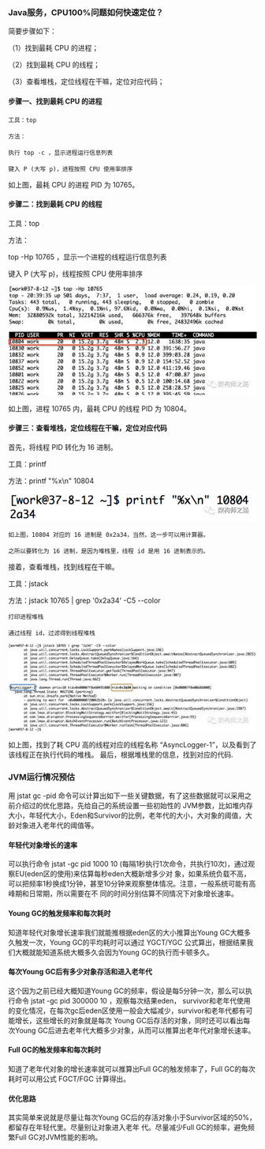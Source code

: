 ### Java服务，CPU100%问题如何快速定位？
  
  简要步骤如下：
  
  （1）找到最耗 CPU 的进程；
  
  （2）找到最耗 CPU 的线程；
  
  （3）查看堆栈，定位线程在干嘛，定位对应代码；
  
#### 步骤一、找到最耗 CPU 的进程

    工具：top
    
    方法：
    
    执行 top -c ，显示进程运行信息列表
    
    键入 P (大写 p)，进程按照 CPU 使用率排序
    


   
   如上图，最耗 CPU 的进程 PID 为 10765。
   
#### 步骤二：找到最耗 CPU 的线程
   
   工具：top
   
   方法：
   
   top -Hp 10765 ，显示一个进程的线程运行信息列表
   
   键入 P (大写 p)，线程按照 CPU 使用率排序
   
   ![](jvm.assets/cpu100-2.jpg)
   
   如上图，进程 10765 内，最耗 CPU 的线程 PID 为 10804。
   
   
#### 步骤三：查看堆栈，定位线程在干嘛，定位对应代码

   首先，将线程 PID 转化为 16 进制。
   
   工具：printf
   
   方法：printf "%x\n" 10804
   
   ![](jvm.assets/cpu100-3.png)
   
    如上图，10804 对应的 16 进制是 0x2a34，当然，这一步可以用计算器。
   
    之所以要转化为 16 进制，是因为堆栈里，线程 id 是用 16 进制表示的。
   
   
   接着，查看堆栈，找到线程在干嘛。
   
   工具：jstack
   
   方法：jstack 10765 | grep '0x2a34' -C5 --color
   
    打印进程堆栈
   
    通过线程 id，过滤得到线程堆栈
    
   ![](jvm.assets/cpu100-4.jpg)
   
   如上图，找到了耗 CPU 高的线程对应的线程名称 “AsyncLogger-1”，以及看到了该线程正在执行代码的堆栈。
   最后，根据堆栈里的信息，找到对应的代码.
   
   
### JVM运行情况预估 

   用 jstat gc -pid 命令可以计算出如下一些关键数据，有了这些数据就可以采用之前介绍过的优化思路，先给自己的系统设置一些初始性的 JVM参数，比如堆内存大小，年轻代大小，Eden和Survivor的比例，老年代的大小，大对象的阈值，大龄对象进入老年代的阈值等。 

#### 年轻代对象增长的速率 
   
   可以执行命令 jstat -gc pid 1000 10 (每隔1秒执行1次命令，共执行10次)，通过观察EU(eden区的使用)来估算每秒eden大概新增多少对 象，如果系统负载不高，可以把频率1秒换成1分钟，甚至10分钟来观察整体情况。注意，一般系统可能有高峰期和日常期，所以需要在不 同的时间分别估算不同情况下对象增长速率。
   
#### Young GC的触发频率和每次耗时 
   
   知道年轻代对象增长速率我们就能推根据eden区的大小推算出Young GC大概多久触发一次，Young GC的平均耗时可以通过 YGCT/YGC 公式算出，根据结果我们大概就能知道系统大概多久会因为Young GC的执行而卡顿多久。

#### 每次Young GC后有多少对象存活和进入老年代 
   
   这个因为之前已经大概知道Young GC的频率，假设是每5分钟一次，那么可以执行命令 jstat -gc pid 300000 10 ，观察每次结果eden， survivor和老年代使用的变化情况，在每次gc后eden区使用一般会大幅减少，survivor和老年代都有可能增长，这些增长的对象就是每次 Young GC后存活的对象，同时还可以看出每次Young GC后进去老年代大概多少对象，从而可以推算出老年代对象增长速率。 

#### Full GC的触发频率和每次耗时 

知道了老年代对象的增长速率就可以推算出Full GC的触发频率了，Full GC的每次耗时可以用公式 FGCT/FGC 计算得出。 

#### 优化思路
   
   其实简单来说就是尽量让每次Young GC后的存活对象小于Survivor区域的50%，都留存在年轻代里。尽量别让对象进入老年 代。尽量减少Full GC的频率，避免频繁Full GC对JVM性能的影响。
   



